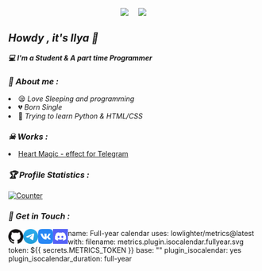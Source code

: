<!-- Github README -->
<p align="center"><a href="https://github.com/NoLupiPls">
<img height="165" src="https://github-readme-stats.vercel.app/api?username=NoLupiPls&show_icons=true&include_all_commits=true&theme=react&cache_seconds=3200&hide_border=true" /></a>
&nbsp;&nbsp;&nbsp;
<a href="https://github.com/NoLupiPls"><img src="https://github-readme-stats.vercel.app/api/top-langs/?username=NoLupiPls&layout=compact&theme=react&hide_border=true" />
</a></p>

<h2><b><i>Howdy , it's Ilya 👋</i></b></h2>
<b><i>💻 I'm a Student & A part time Programmer</i></b>

<h3><b><i>🤠 About me :</i></b></h3>
<li> 😪 <i>Love Sleeping and programming</i></li>
<li> 💔 <i>Born Single</i></li>
<li> 🐍 <i>Trying to learn Python & HTML/CSS</i></li>


<h3><b><i>☠ Works :</i></b></h3>
<li> <a href="https://github.com/NoLupiPls/HeartMagic">Heart Magic - effect for Telegram</a>

<h3><b><i>🏆 Profile Statistics :</i></b></h3>
<a href="https://github.com/NoLupiPls"><img height="25" title="Counter" src="https://komarev.com/ghpvc/?username=NoLupiPls&color=blueviolet&style=flat-square"></a>

<h3><b><i>📡 Get in Touch :</i></b></h3>
<a href="https://github.com/NoLupiPls"><img align="left" title="Github" alt="Github" width="30px" src="assets/github.png" /></a>
<a href="https://t.me/likemyasspls"><img align="left" title="Messenger" alt="Messenger" width="30px" src="assets/telegram.png" /></a>
<a href="https://vk.com/binert_official"><img align="left" title="VK" alt="VK" width="30px" src="assets/vk.png"
<a href="https://discord.gg/97jAT48kBp"><img align="left" title="Discord Server" width="30px" src="assets/discord.png" /></a>

 name: Full-year calendar
uses: lowlighter/metrics@latest
with:
  filename: metrics.plugin.isocalendar.fullyear.svg
  token: ${{ secrets.METRICS_TOKEN }}
  base: ""
  plugin_isocalendar: yes
  plugin_isocalendar_duration: full-year

